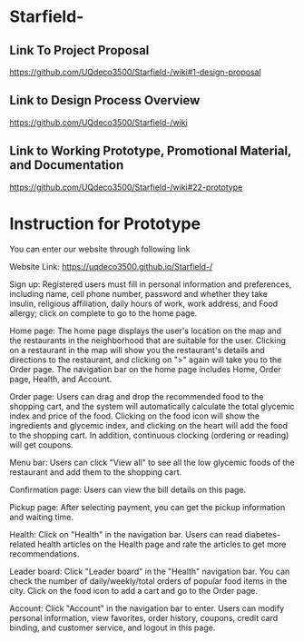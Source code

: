 # Starfield-

## Link To Project Proposal
https://github.com/UQdeco3500/Starfield-/wiki#1-design-proposal

## Link to Design Process Overview
https://github.com/UQdeco3500/Starfield-/wiki

## Link to Working Prototype, Promotional Material, and Documentation
https://github.com/UQdeco3500/Starfield-/wiki#22-prototype

# Instruction for Prototype
You can enter our website through following link

Website Link: https://uqdeco3500.github.io/Starfield-/

Sign up: Registered users must fill in personal information and preferences, including name, cell phone number, password and whether they take insulin, religious affiliation, daily hours of work, work address, and Food allergy; click on complete to go to the home page.

Home page: The home page displays the user's location on the map and the restaurants in the neighborhood that are suitable for the user. Clicking on a restaurant in the map will show you the restaurant's details and directions to the restaurant, and clicking on ">" again will take you to the Order page. The navigation bar on the home page includes Home, Order page, Health, and Account.

Order page: Users can drag and drop the recommended food to the shopping cart, and the system will automatically calculate the total glycemic index and price of the food. Clicking on the food icon will show the ingredients and glycemic index, and clicking on the heart will add the food to the shopping cart. In addition, continuous clocking (ordering or reading) will get coupons.

Menu bar: Users can click "View all" to see all the low glycemic foods of the restaurant and add them to the shopping cart.

Confirmation page: Users can view the bill details on this page.

Pickup page: After selecting payment, you can get the pickup information and waiting time.

Health: Click on "Health" in the navigation bar. Users can read diabetes-related health articles on the Health page and rate the articles to get more recommendations.

Leader board: Click "Leader board" in the "Health" navigation bar. You can check the number of daily/weekly/total orders of popular food items in the city. Click on the food icon to add a cart and go to the Order page.

Account: Click "Account" in the navigation bar to enter. Users can modify personal information, view favorites, order history, coupons, credit card binding, and customer service, and logout in this page.
